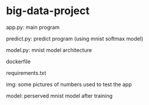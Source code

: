 # big-data-project


app.py: main program

predict.py: predict program (using mnist softmax model)

model.py: mnist model architecture

dockerfile

requirements.txt

img: some pictures of numbers used to test the app

model: perserved mnist model after training
